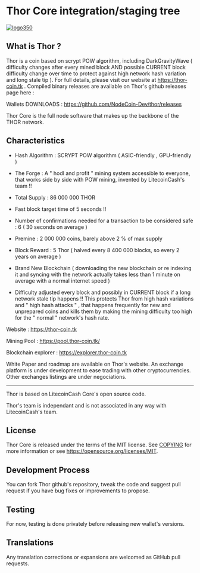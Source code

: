 Thor Core integration/staging tree
===========================================

<a href="https://imgbb.com/"><img src="https://i.ibb.co/QftWbcX/logo350.png" alt="logo350" border="0"></a>

What is Thor ?
----------------------

Thor is a coin based on scrypt POW algorithm, including DarkGravityWave ( difficulty changes after every mined block AND possible CURRENT block difficulty change over time to protect against high network hash variation and long stale tip ). For full details, please visit our website at https://thor-coin.tk . Compiled binary releases are available on Thor's github releases page here :



Wallets DOWNLOADS :                   https://github.com/NodeCoin-Dev/thor/releases



Thor Core is the full node software that makes up the backbone of the THOR network.


Characteristics
---------------------------------------------------------------------------


- Hash Algorithm : SCRYPT POW algorithm    ( ASIC-friendly , GPU-friendly )

- The Forge : A " hodl and profit " mining system accessible to everyone, that works side by side with POW mining, invented by  LitecoinCash's team !!

- Total Supply : 86 000 000 THOR

- Fast block target time of 5 seconds !! 

- Number of confirmations needed for a transaction to be considered safe : 6  ( 30 seconds on average )

- Premine : 2 000 000 coins, barely above 2 % of max supply

- Block Reward : 5 Thor ( halved every 8 400 000 blocks, so every 2 years on average )

- Brand New Blockchain  ( downloading the new blockchain or re indexing it and syncing with the network actually takes less than 1 minute on average with a normal internet speed )

- Difficulty adjusted every block and possibly in CURRENT block if a long network stale tip happens !! This protects Thor from high hash variations and " high hash attacks " , that happens frequently for new and unprepared coins and kills them by making the mining difficulty too high for the " normal " network's hash rate.



Website :                  https://thor-coin.tk



Mining Pool :              https://pool.thor-coin.tk/



Blockchain explorer :      https://explorer.thor-coin.tk







White Paper and roadmap are available on Thor's website. An exchange platform is under development to ease trading with other cryptocurrencies. Other exchanges listings are under negociations. 

---------------------------------------------------------------------------------------------------------------------------------

Thor is based on LitecoinCash Core's open source code.

Thor's team is independant and is not associated in any way with LitecoinCash's team.


License
-------

Thor Core is released under the terms of the MIT license. See [COPYING](COPYING) for more
information or see https://opensource.org/licenses/MIT.

Development Process
-------------------

You can fork Thor github's repository, tweak the code and suggest pull request if you have bug fixes or improvements to propose.

Testing
-------

For now, testing is done privately before releasing new wallet's versions.

Translations
------------

Any translation corrections or expansions are welcomed as GitHub pull requests.
